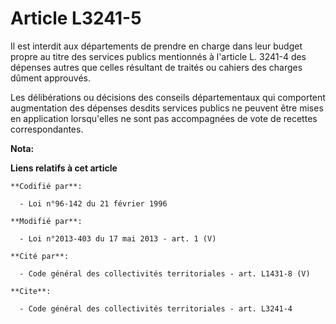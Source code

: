 # Article L3241-5

Il est interdit aux départements de prendre en charge dans leur budget propre au titre des services publics mentionnés à
l'article L. 3241-4 des dépenses autres que celles résultant de traités ou cahiers des charges dûment approuvés. 

Les délibérations ou décisions des conseils départementaux qui comportent augmentation des dépenses desdits services publics
ne peuvent être mises en application lorsqu'elles ne sont pas accompagnées de vote de recettes correspondantes.

**Nota:**



**Liens relatifs à cet article**

	**Codifié par**:

	  - Loi n°96-142 du 21 février 1996

	**Modifié par**:

	  - Loi n°2013-403 du 17 mai 2013 - art. 1 (V)

	**Cité par**:

	  - Code général des collectivités territoriales - art. L1431-8 (V)

	**Cite**:

	  - Code général des collectivités territoriales - art. L3241-4

